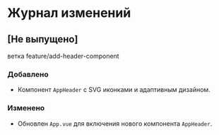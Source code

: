 # Журнал изменений

## [Не выпущено]

ветка feature/add-header-component

### Добавлено
- Компонент `AppHeader` с SVG иконками и адаптивным дизайном.

### Изменено
- Обновлен `App.vue` для включения нового компонента `AppHeader`.
